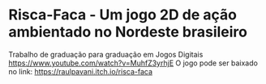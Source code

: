 # Risca-Faca - Um jogo 2D de ação ambientado no Nordeste brasileiro
Trabalho de graduação para graduação em Jogos Digitais
https://www.youtube.com/watch?v=MuhfZ3yrhjE
O jogo pode ser baixado no link: https://raulpavani.itch.io/risca-faca

